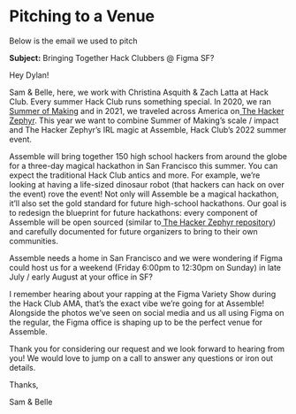 # Pitching to a Venue

Below is the email we used to pitch

**Subject:** Bringing Together Hack Clubbers @ Figma SF?

Hey Dylan!

Sam & Belle, here, we work with Christina Asquith & Zach Latta at Hack Club. Every summer Hack Club runs something special. In 2020, we ran[ Summer of Making](https://summer.hackclub.com/) and in 2021, we traveled across America on[ The Hacker Zephyr](https://www.youtube.com/watch?v=2BID8_pGuqA). This year we want to combine Summer of Making’s scale / impact and The Hacker Zephyr’s IRL magic at Assemble, Hack Club’s 2022 summer event.

Assemble will bring together 150 high school hackers from around the globe for a three-day magical hackathon in San Francisco this summer. You can expect the traditional Hack Club antics and more. For example, we’re looking at having a life-sized dinosaur robot (that hackers can hack on over the event) rove the event! Not only will Assemble be a magical hackathon, it’ll also set the gold standard for future high-school hackathons. Our goal is to redesign the blueprint for future hackathons: every component of Assemble will be open sourced (similar to[ The Hacker Zephyr repository](https://github.com/hackclub/the-hacker-zephyr)) and carefully documented for future organizers to bring to their own communities.

Assemble needs a home in San Francisco and we were wondering if Figma could host us for a weekend (Friday 6:00pm to 12:30pm on Sunday) in late July / early August at your office in SF?

I remember hearing about your rapping at the Figma Variety Show during the Hack Club AMA, that’s the exact vibe we’re going for at Assemble! Alongside the photos we’ve seen on social media and us all using Figma on the regular, the Figma office is shaping up to be the perfect venue for Assemble.

Thank you for considering our request and we look forward to hearing from you! We would love to jump on a call to answer any questions or iron out details.

Thanks,

Sam & Belle
